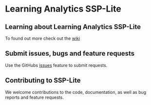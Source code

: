 # Learning Analytics SSP-Lite

## Learning about Learning Analytics SSP-Lite

To found out more check out the [wiki](https://github.com/jiscdev/ssp-lite/wiki)

## Submit issues, bugs and feature requests

Use the GitHubs [issues](https://github.com/jiscdev/ssp-lite/issues) feature to submit requests.

## Contributing to SSP-Lite

We welcome contributions to the code, documentation, as well as bug reports and feature requests.
